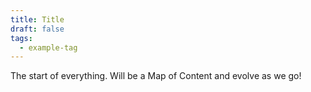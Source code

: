```yaml
---
title: Title
draft: false
tags:
  - example-tag
---
```

The start of everything. Will be a Map of Content and evolve as we go!